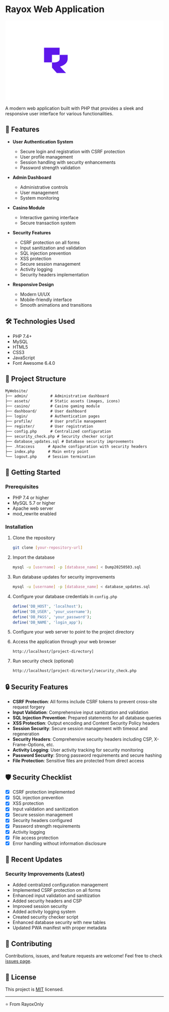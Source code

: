 # Rayox Web Application

![Rayox Banner](assets/LOGO/Banner(white).png)

A modern web application built with PHP that provides a sleek and responsive user interface for various functionalities.

## 🌟 Features

- **User Authentication System**
  - Secure login and registration with CSRF protection
  - User profile management
  - Session handling with security enhancements
  - Password strength validation

- **Admin Dashboard**
  - Administrative controls
  - User management
  - System monitoring

- **Casino Module**
  - Interactive gaming interface
  - Secure transaction system

- **Security Features**
  - CSRF protection on all forms
  - Input sanitization and validation
  - SQL injection prevention
  - XSS protection
  - Secure session management
  - Activity logging
  - Security headers implementation

- **Responsive Design**
  - Modern UI/UX
  - Mobile-friendly interface
  - Smooth animations and transitions

## 🛠️ Technologies Used

- PHP 7.4+
- MySQL
- HTML5
- CSS3
- JavaScript
- Font Awesome 6.4.0

## 📁 Project Structure

```
MyWebsite/
├── admin/          # Administrative dashboard
├── assets/         # Static assets (images, icons)
├── casino/         # Casino gaming module
├── dashboard/      # User dashboard
├── login/          # Authentication pages
├── profile/        # User profile management
├── register/       # User registration
├── config.php      # Centralized configuration
├── security_check.php # Security checker script
├── database_updates.sql # Database security improvements
├── .htaccess      # Apache configuration with security headers
├── index.php      # Main entry point
└── logout.php     # Session termination
```

## 🚀 Getting Started

### Prerequisites

- PHP 7.4 or higher
- MySQL 5.7 or higher
- Apache web server
- mod_rewrite enabled

### Installation

1. Clone the repository
   ```bash
   git clone [your-repository-url]
   ```

2. Import the database
   ```bash
   mysql -u [username] -p [database_name] < Dump20250503.sql
   ```

3. Run database updates for security improvements
   ```bash
   mysql -u [username] -p [database_name] < database_updates.sql
   ```

4. Configure your database credentials in `config.php`
   ```php
   define('DB_HOST', 'localhost');
   define('DB_USER', 'your_username');
   define('DB_PASS', 'your_password');
   define('DB_NAME', 'login_app');
   ```

5. Configure your web server to point to the project directory

6. Access the application through your web browser
   ```
   http://localhost/[project-directory]
   ```

7. Run security check (optional)
   ```
   http://localhost/[project-directory]/security_check.php
   ```

## 🔒 Security Features

- **CSRF Protection**: All forms include CSRF tokens to prevent cross-site request forgery
- **Input Validation**: Comprehensive input sanitization and validation
- **SQL Injection Prevention**: Prepared statements for all database queries
- **XSS Protection**: Output encoding and Content Security Policy headers
- **Session Security**: Secure session management with timeout and regeneration
- **Security Headers**: Comprehensive security headers including CSP, X-Frame-Options, etc.
- **Activity Logging**: User activity tracking for security monitoring
- **Password Security**: Strong password requirements and secure hashing
- **File Protection**: Sensitive files are protected from direct access

## 🛡️ Security Checklist

- [x] CSRF protection implemented
- [x] SQL injection prevention
- [x] XSS protection
- [x] Input validation and sanitization
- [x] Secure session management
- [x] Security headers configured
- [x] Password strength requirements
- [x] Activity logging
- [x] File access protection
- [x] Error handling without information disclosure

## 📝 Recent Updates

### Security Improvements (Latest)
- Added centralized configuration management
- Implemented CSRF protection on all forms
- Enhanced input validation and sanitization
- Added security headers and CSP
- Improved session security
- Added activity logging system
- Created security checker script
- Enhanced database security with new tables
- Updated PWA manifest with proper metadata

## 🤝 Contributing

Contributions, issues, and feature requests are welcome! Feel free to check [issues page](your-repo-url/issues).

## 📝 License

This project is [MIT](https://choosealicense.com/licenses/mit/) licensed.

---
⭐️ From RayoxOnly